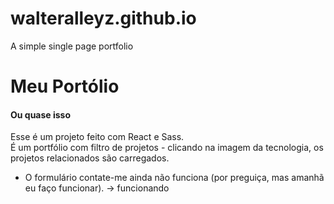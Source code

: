 # walteralleyz.github.io
A simple single page portfolio

# Meu Portólio
#### **Ou quase isso**

Esse é um projeto feito com React e Sass. <br />
É um portfólio com filtro de projetos - clicando na imagem da tecnologia, os projetos relacionados são carregados.

- O formulário contate-me ainda não funciona (por preguiça, mas amanhã eu faço funcionar). -> funcionando
